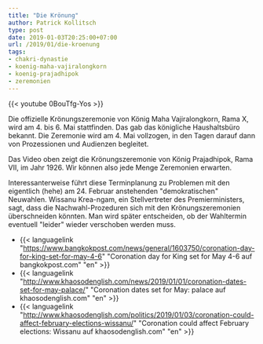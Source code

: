 ```yaml
---
title: "Die Krönung"
author: Patrick Kollitsch
type: post
date: 2019-01-03T20:25:00+07:00
url: /2019/01/die-kroenung
tags:
- chakri-dynastie
- koenig-maha-vajiralongkorn
- koenig-prajadhipok
- zeremonien
---
```


{{< youtube 0BouTfg-Yos >}}

Die offizielle Kr&ouml;nungszeremonie von K&ouml;nig Maha Vajiralongkorn, Rama X, wird am 4. bis 6. Mai stattfinden. Das gab das k&ouml;nigliche Haushaltsb&uuml;ro bekannt. Die Zeremonie wird am 4. Mai vollzogen, in den Tagen darauf dann von Prozessionen und Audienzen begleitet.

Das Video oben zeigt die Kr&ouml;nungszeremonie von K&ouml;nig Prajadhipok, Rama VII, im Jahr 1926. Wir k&ouml;nnen also jede Menge Zeremonien erwarten.

Interessanterweise f&uuml;hrt diese Terminplanung zu Problemen mit den eigentlich (hehe) am 24. Februar anstehenden "demokratischen" Neuwahlen. Wissanu Krea-ngam, ein Stellvertreter des Premierministers, sagt, dass die Nachwahl-Prozeduren sich mit den Kr&ouml;nungszeremonien &uuml;berschneiden k&ouml;nnten. Man wird sp&auml;ter entscheiden, ob der Wahltermin eventuell "leider" wieder verschoben werden muss.

- {{< languagelink "https://www.bangkokpost.com/news/general/1603750/coronation-day-for-king-set-for-may-4-6" "Coronation day for King set for May 4-6 auf bangkokpost.com" "en" >}}
- {{< languagelink "http://www.khaosodenglish.com/news/2019/01/01/coronation-dates-set-for-may-palace/" "Coronation dates set for May: palace auf khaosodenglish.com" "en" >}}
- {{< languagelink "http://www.khaosodenglish.com/politics/2019/01/03/coronation-could-affect-february-elections-wissanu/" "Coronation could affect February elections: Wissanu auf khaosodenglish.com" "en" >}}